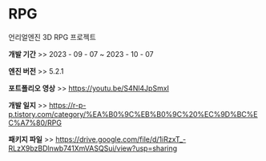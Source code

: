# RPG
언리얼엔진 3D RPG 프로젝트

**개발 기간** >> 2023 - 09 - 07 ~ 2023 - 10 - 07

**엔진 버전** >> 5.2.1

**포트폴리오 영상** >> https://youtu.be/S4Nl4JpSmxI

**개발 일지** >> https://r-p-p.tistory.com/category/%EA%B0%9C%EB%B0%9C%20%EC%9D%BC%EC%A7%80/RPG

**패키지 파일** >> https://drive.google.com/file/d/1iRzxT_-RLzX9bzBDlnwb741XmVASQSui/view?usp=sharing
